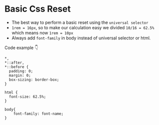 # Basic Css Reset

- The best way to perform a basic reset using the `universal selector`
- `1rem = 16px`, so to make our calculation easy we divided `10/16 = 62.5%` which means now `1rem = 10px`
- Always add `font-family` in body instead of universal selector or html.

Code example 👇

```
*,
*::after,
*::before {
  padding: 0;
  margin: 0;
  box-sizing: border-box;
}

html {
  font-size: 62.5%;
}

body{
    font-family: font-name;
}
```
